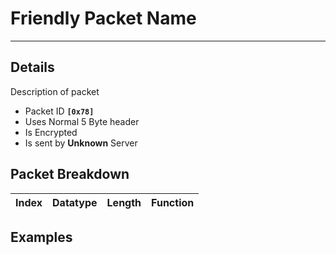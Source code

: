 # Friendly Packet Name #

---


## Details ##

Description of packet
  * Packet ID **`[0x78]`**
  * Uses Normal 5 Byte header
  * Is Encrypted
  * Is sent by **Unknown** Server

## Packet Breakdown ##
| Index | Datatype | Length | Function |
|:------|:---------|:-------|:---------|

## Examples ##